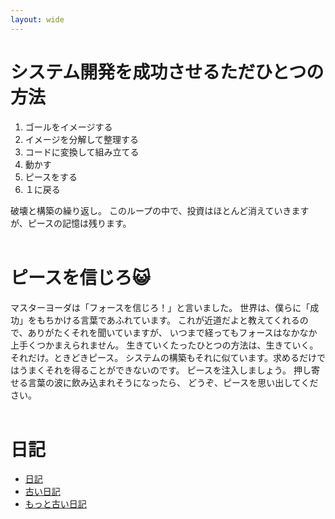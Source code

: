 ```yaml
---
layout: wide
---
```


# システム開発を成功させるただひとつの方法

1. ゴールをイメージする
1. イメージを分解して整理する
1. コードに変換して組み立てる
1. 動かす
1. ピースをする
1. １に戻る

破壊と構築の繰り返し。
このループの中で、投資はほとんど消えていきますが、ピースの記憶は残ります。
<br/>
<br/>

# ピースを信じろ😺

マスターヨーダは「フォースを信じろ！」と言いました。
 世界は、僕らに「成功」をもちかける言葉であふれています。
これが近道だよと教えてくれるので、ありがたくそれを聞いていますが、
いつまで経ってもフォースはなかなか上手くつかまえられません。
生きていくたったひとつの方法は、生きていく。それだけ。ときどきピース。
システムの構築もそれに似ています。求めるだけではうまくそれを得ることができないのです。
ピースを注入しましょう。
 押し寄せる言葉の波に飲み込まれそうになったら、
どうぞ、ピースを思い出してください。
<br/>
<br/>

# 日記

 - [日記](https://bmop4.peace2.jp/blog/last )
 - [古い日記](https://nasu38yen.wordpress.com/)
 - [もっと古い日記](http://peaceb.cocolog-nifty.com/)
